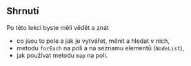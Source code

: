 ## Shrnutí

Po této lekci byste měli vědět a znát

- co jsou to pole a jak je vytvářet, měnit a hledat v nich,
- metodu `forEach` na poli a na seznamu elementů (`NodeList`),
- jak používat metodu `map` na poli.
